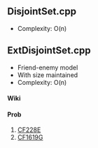## DisjointSet.cpp

* Complexity: O(n)

## ExtDisjointSet.cpp

* Friend-enemy model
* With size maintained
* Complexity: O(n)

#### Wiki

#### Prob

1. [CF228E](http://codeforces.com/problemset/problem/228/E)
2. [CF1619G](https://codeforces.com/problemset/problem/1619/G)


